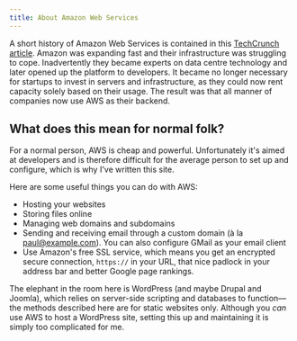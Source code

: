 ```yaml
---
title: About Amazon Web Services
---
```


A short history of Amazon Web Services is contained in this [TechCrunch article](https://techcrunch.com/2016/07/02/andy-jassys-brief-history-of-the-genesis-of-aws/). Amazon was expanding fast and their infrastructure was struggling to cope. Inadvertently they became experts on data centre technology and later opened up the platform to developers. It became no longer necessary for startups to invest in servers and infrastructure, as they could now rent capacity solely based on their usage. The result was that all manner of companies now use AWS as their backend.

## What does this mean for normal folk?

For a normal person, AWS is cheap and powerful. Unfortunately it's aimed at developers and is therefore difficult for the average person to set up and configure, which is why I've written this site.

Here are some useful things you can do with AWS:

* Hosting your websites
* Storing files online
* Managing web domains and subdomains
* Sending and receiving email through a custom domain (à la <paul@example.com>). You can also configure GMail as your email client
* Use Amazon's free SSL service, which means you get an encrypted secure connection, `https://` in your URL, that nice padlock in your address bar and better Google page rankings.

The elephant in the room here is WordPress (and maybe Drupal and Joomla), which relies on server-side scripting and databases to function—the methods described here are for static websites only. Although you *can* use AWS to host a WordPress site, setting this up and maintaining it is simply too complicated for me.
